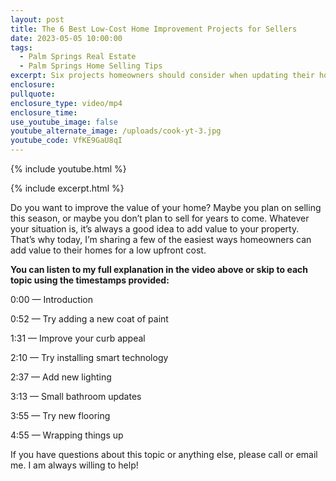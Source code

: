```yaml
---
layout: post
title: The 6 Best Low-Cost Home Improvement Projects for Sellers
date: 2023-05-05 10:00:00
tags:
  - Palm Springs Real Estate
  - Palm Springs Home Selling Tips
excerpt: Six projects homeowners should consider when updating their houses.
enclosure:
pullquote:
enclosure_type: video/mp4
enclosure_time:
use_youtube_image: false
youtube_alternate_image: /uploads/cook-yt-3.jpg
youtube_code: VfKE9GaU8qI
---
```

{% include youtube.html %}

{% include excerpt.html %}

Do you want to improve the value of your home? Maybe you plan on selling this season, or maybe you don’t plan to sell for years to come. Whatever your situation is, it’s always a good idea to add value to your property. That’s why today, I’m sharing a few of the easiest ways homeowners can add value to their homes for a low upfront cost.&nbsp;

**You can listen to my full explanation in the video above or skip to each topic using the timestamps provided:**

0:00 — Introduction&nbsp;

0:52 — Try adding a new coat of paint&nbsp;

1:31 — Improve your curb appeal&nbsp;

2:10 — Try installing smart technology

2:37 — Add new lighting&nbsp;

3:13 — Small bathroom updates&nbsp;

3:55 — Try new flooring

4:55 — Wrapping things up

If you have questions about this topic or anything else, please call or email me. I am always willing to help!